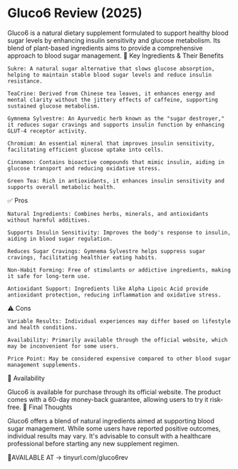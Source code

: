 # Gluco6 Review (2025)

Gluco6 is a natural dietary supplement formulated to support healthy blood sugar levels by enhancing insulin sensitivity and glucose metabolism. Its blend of plant-based ingredients aims to provide a comprehensive approach to blood sugar management.
🧪 Key Ingredients & Their Benefits

    Sukre: A natural sugar alternative that slows glucose absorption, helping to maintain stable blood sugar levels and reduce insulin resistance.

    TeaCrine: Derived from Chinese tea leaves, it enhances energy and mental clarity without the jittery effects of caffeine, supporting sustained glucose metabolism.

    Gymnema Sylvestre: An Ayurvedic herb known as the "sugar destroyer," it reduces sugar cravings and supports insulin function by enhancing GLUT-4 receptor activity.

    Chromium: An essential mineral that improves insulin sensitivity, facilitating efficient glucose uptake into cells. 

    Cinnamon: Contains bioactive compounds that mimic insulin, aiding in glucose transport and reducing oxidative stress.

    Green Tea: Rich in antioxidants, it enhances insulin sensitivity and supports overall metabolic health.

✅ Pros

    Natural Ingredients: Combines herbs, minerals, and antioxidants without harmful additives.

    Supports Insulin Sensitivity: Improves the body's response to insulin, aiding in blood sugar regulation.

    Reduces Sugar Cravings: Gymnema Sylvestre helps suppress sugar cravings, facilitating healthier eating habits.

    Non-Habit Forming: Free of stimulants or addictive ingredients, making it safe for long-term use.

    Antioxidant Support: Ingredients like Alpha Lipoic Acid provide antioxidant protection, reducing inflammation and oxidative stress.

⚠️ Cons

    Variable Results: Individual experiences may differ based on lifestyle and health conditions.

    Availability: Primarily available through the official website, which may be inconvenient for some users.

    Price Point: May be considered expensive compared to other blood sugar management supplements.

🛒 Availability

Gluco6 is available for purchase through its official website. The product comes with a 60-day money-back guarantee, allowing users to try it risk-free.
🧾 Final Thoughts

Gluco6 offers a blend of natural ingredients aimed at supporting blood sugar management. While some users have reported positive outcomes, individual results may vary. It's advisable to consult with a healthcare professional before starting any new supplement regimen.


🛒AVAILABLE AT -> tinyurl.com/gluco6rev
